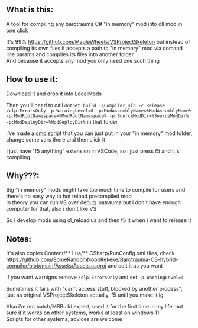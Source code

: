 ## What is this:

A tool for compiling any barotrauma C# "in memory" mod into dll mod in one click

It's 99% https://github.com/MapleWheels/VSProjectSkeleton but instead of compiling its own files it accepts a path to "in memory" mod via comand line params and compiles its files into another folder  
And because it accepts any mod you only need one such thing

## How to use it:
Download it and drop it into LocalMods

Then you'll need to call `dotnet build .\Compiler.sln -c Release /clp:ErrorsOnly -p WarningLevel=0 -p:ModAssemblyName=%ModAssemblyName% -p:ModRootNamespace=%ModRootNamespace% -p:SourceModDir=%SourceModDir% -p:ModDeployDir=%ModDeployDir%` in that folder

i've made [a cmd script](https://github.com/SomeRandomNoobKekeke/Barotrauma-CS-hybrid-compiler/blob/main/Example%20Compile.cmd) that you can just put in your "in memory" mod folder, change some vars there and then click it

I just have "f5 anything" extension in VSCode, so i just press f5 and it's compiling

## Why???:
Big "in memory" mods might take too much time to compile for users and there's no easy way to hot reload precompiled mod  
In theory you can run VS over debug luatrauma but i don't have enough computer for that, also i don't like VS

So i develop mods using cl_reloadlua and then f5 it when i want to release it

## Notes:
It's also copies Content/** Lua/** CSharp/RunConfig.xml files, check https://github.com/SomeRandomNoobKekeke/Barotrauma-CS-hybrid-compiler/blob/main/Assets/Assets.csproj and edit it as you want

if you want warnigns remove `/clp:ErrorsOnly` and set `-p WarningLevel=4`

Sometimes it fails with "can't access stuff, blocked by another process", just as original VSProjectSkeleton actually, f5 until you make it ig

Also i'm not batch/MSBuild expert, used it for the first time in my life, not sure if it works on other systems, works at least on windows 11  
Scripts for other systems, advices are welcome
